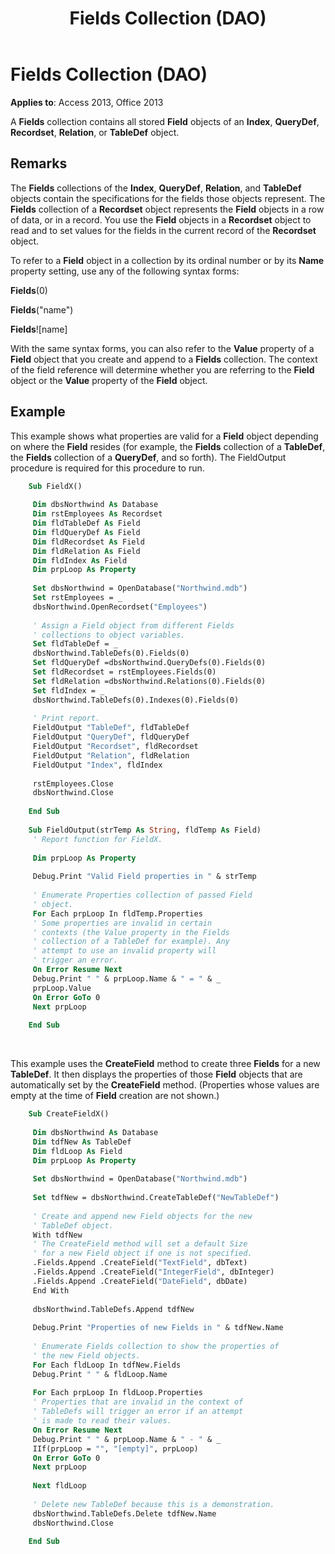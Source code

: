 ﻿---
title: Fields Collection (DAO)
TOCTitle: Fields Collection
ms:assetid: 4be3ba07-20c1-d958-c1b8-7dd8b4731f60
ms:mtpsurl: https://msdn.microsoft.com/library/Ff193530(v=office.15)
ms:contentKeyID: 48544702
ms.date: 09/18/2015
mtps_version: v=office.15
---

# Fields Collection (DAO)


**Applies to**: Access 2013, Office 2013

A **Fields** collection contains all stored **Field** objects of an **Index**, **QueryDef**, **Recordset**, **Relation**, or **TableDef** object.

## Remarks

The **Fields** collections of the **Index**, **QueryDef**, **Relation**, and **TableDef** objects contain the specifications for the fields those objects represent. The **Fields** collection of a **Recordset** object represents the **Field** objects in a row of data, or in a record. You use the **Field** objects in a **Recordset** object to read and to set values for the fields in the current record of the **Recordset** object.

To refer to a **Field** object in a collection by its ordinal number or by its **Name** property setting, use any of the following syntax forms:

**Fields**(0)

**Fields**("name")

**Fields**\!\[name\]

With the same syntax forms, you can also refer to the **Value** property of a **Field** object that you create and append to a **Fields** collection. The context of the field reference will determine whether you are referring to the **Field** object or the **Value** property of the **Field** object.

## Example

This example shows what properties are valid for a **Field** object depending on where the **Field** resides (for example, the **Fields** collection of a **TableDef**, the **Fields** collection of a **QueryDef**, and so forth). The FieldOutput procedure is required for this procedure to run.

```vb
    Sub FieldX() 
     
     Dim dbsNorthwind As Database 
     Dim rstEmployees As Recordset 
     Dim fldTableDef As Field 
     Dim fldQueryDef As Field 
     Dim fldRecordset As Field 
     Dim fldRelation As Field 
     Dim fldIndex As Field 
     Dim prpLoop As Property 
     
     Set dbsNorthwind = OpenDatabase("Northwind.mdb") 
     Set rstEmployees = _ 
     dbsNorthwind.OpenRecordset("Employees") 
     
     ' Assign a Field object from different Fields 
     ' collections to object variables. 
     Set fldTableDef = _ 
     dbsNorthwind.TableDefs(0).Fields(0) 
     Set fldQueryDef =dbsNorthwind.QueryDefs(0).Fields(0) 
     Set fldRecordset = rstEmployees.Fields(0) 
     Set fldRelation =dbsNorthwind.Relations(0).Fields(0) 
     Set fldIndex = _ 
     dbsNorthwind.TableDefs(0).Indexes(0).Fields(0) 
     
     ' Print report. 
     FieldOutput "TableDef", fldTableDef 
     FieldOutput "QueryDef", fldQueryDef 
     FieldOutput "Recordset", fldRecordset 
     FieldOutput "Relation", fldRelation 
     FieldOutput "Index", fldIndex 
     
     rstEmployees.Close 
     dbsNorthwind.Close 
     
    End Sub 
     
    Sub FieldOutput(strTemp As String, fldTemp As Field) 
     ' Report function for FieldX. 
     
     Dim prpLoop As Property 
     
     Debug.Print "Valid Field properties in " & strTemp 
     
     ' Enumerate Properties collection of passed Field 
     ' object. 
     For Each prpLoop In fldTemp.Properties 
     ' Some properties are invalid in certain 
     ' contexts (the Value property in the Fields 
     ' collection of a TableDef for example). Any 
     ' attempt to use an invalid property will 
     ' trigger an error. 
     On Error Resume Next 
     Debug.Print " " & prpLoop.Name & " = " & _ 
     prpLoop.Value 
     On Error GoTo 0 
     Next prpLoop 
     
    End Sub 
```

<br/>

This example uses the **CreateField** method to create three **Fields** for a new **TableDef**. It then displays the properties of those **Field** objects that are automatically set by the **CreateField** method. (Properties whose values are empty at the time of **Field** creation are not shown.)

```vb
    Sub CreateFieldX() 
     
     Dim dbsNorthwind As Database 
     Dim tdfNew As TableDef 
     Dim fldLoop As Field 
     Dim prpLoop As Property 
     
     Set dbsNorthwind = OpenDatabase("Northwind.mdb") 
     
     Set tdfNew = dbsNorthwind.CreateTableDef("NewTableDef") 
     
     ' Create and append new Field objects for the new 
     ' TableDef object. 
     With tdfNew 
     ' The CreateField method will set a default Size 
     ' for a new Field object if one is not specified. 
     .Fields.Append .CreateField("TextField", dbText) 
     .Fields.Append .CreateField("IntegerField", dbInteger) 
     .Fields.Append .CreateField("DateField", dbDate) 
     End With 
     
     dbsNorthwind.TableDefs.Append tdfNew 
     
     Debug.Print "Properties of new Fields in " & tdfNew.Name 
     
     ' Enumerate Fields collection to show the properties of 
     ' the new Field objects. 
     For Each fldLoop In tdfNew.Fields 
     Debug.Print " " & fldLoop.Name 
     
     For Each prpLoop In fldLoop.Properties 
     ' Properties that are invalid in the context of 
     ' TableDefs will trigger an error if an attempt 
     ' is made to read their values. 
     On Error Resume Next 
     Debug.Print " " & prpLoop.Name & " - " & _ 
     IIf(prpLoop = "", "[empty]", prpLoop) 
     On Error GoTo 0 
     Next prpLoop 
     
     Next fldLoop 
     
     ' Delete new TableDef because this is a demonstration. 
     dbsNorthwind.TableDefs.Delete tdfNew.Name 
     dbsNorthwind.Close 
     
    End Sub
```
